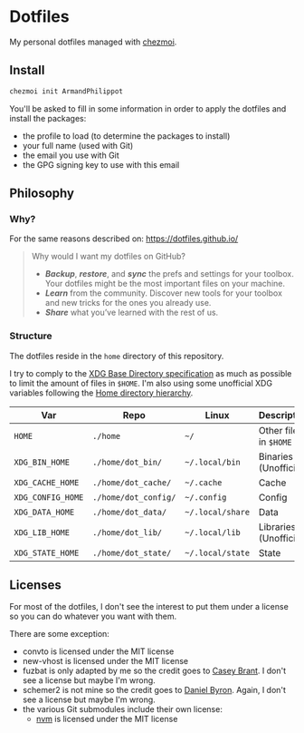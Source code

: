 # Dotfiles

My personal dotfiles managed with [chezmoi](https://www.chezmoi.io/).

## Install

```sh
chezmoi init ArmandPhilippot
```

You'll be asked to fill in some information in order to apply the dotfiles and install the packages:
* the profile to load (to determine the packages to install)
* your full name (used with Git)
* the email you use with Git
* the GPG signing key to use with this email

## Philosophy

### Why?

For the same reasons described on: https://dotfiles.github.io/

> Why would I want my dotfiles on GitHub?
>
>* **_Backup_**, **_restore_**, and **_sync_** the prefs and settings for your toolbox. Your dotfiles might be the most important files on your machine.
>* **_Learn_** from the community. Discover new tools for your toolbox and new tricks for the ones you already use.
>* **_Share_** what you’ve learned with the rest of us.

### Structure

The dotfiles reside in the `home` directory of this repository.

I try to comply to the [XDG Base Directory specification](http://standards.freedesktop.org/basedir-spec/basedir-spec-latest.html) as much as possible to limit the amount of files in `$HOME`. I'm also using some unofficial XDG variables following the [Home directory hierarchy](https://www.freedesktop.org/software/systemd/man/file-hierarchy.html#Home%20Directory).

|Var|Repo|Linux|Description|
|---|---|---|---|
|`HOME`|`./home`|`~/`|Other files in `$HOME`|
|`XDG_BIN_HOME`|`./home/dot_bin/`|`~/.local/bin`|Binaries (Unofficial)|
|`XDG_CACHE_HOME`|`./home/dot_cache/`|`~/.cache`|Cache|
|`XDG_CONFIG_HOME`|`./home/dot_config/`|`~/.config`|Config|
|`XDG_DATA_HOME`|`./home/dot_data/`|`~/.local/share`|Data|
|`XDG_LIB_HOME`|`./home/dot_lib/`|`~/.local/lib`|Libraries (Unofficial)|
|`XDG_STATE_HOME`|`./home/dot_state/`|`~/.local/state`|State|

## Licenses

For most of the dotfiles, I don't see the interest to put them under a license so you can do whatever you want with them.

There are some exception:

* convto is licensed under the MIT license
* new-vhost is licensed under the MIT license
* fuzbat is only adapted by me so the credit goes to [Casey Brant](https://caseybrant.com/). I don't see a license but maybe I'm wrong.
* schemer2 is not mine so the credit goes to [Daniel Byron](https://github.com/thefryscorer/schemer2). Again, I don't see a license but maybe I'm wrong.
* the various Git submodules include their own license:
    * [nvm](https://github.com/nvm-sh/nvm) is licensed under the MIT license

